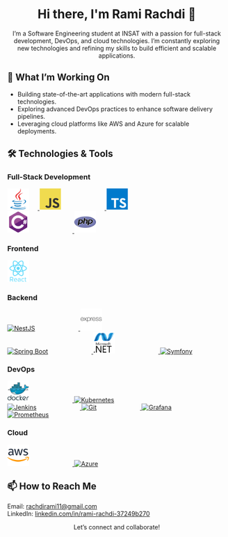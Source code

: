 <h1 align="center">Hi there, I'm Rami Rachdi 👋</h1>
<p align="center">I’m a Software Engineering student at INSAT with a passion for full-stack development, DevOps, and cloud technologies. I’m constantly exploring new technologies and refining my skills to build efficient and scalable applications.</p>

<h2 align="left">🎯 What I’m Working On</h2>
<ul>
  <li>Building state-of-the-art applications with modern full-stack technologies.</li>
  <li>Exploring advanced DevOps practices to enhance software delivery pipelines.</li>
  <li>Leveraging cloud platforms like AWS and Azure for scalable deployments.</li>
</ul>

<h2 align="left">🛠️ Technologies & Tools</h2>

<h3>Full-Stack Development</h3>
<p align="left">
    <a href="https://www.java.com" target="_blank" rel="noreferrer">
    <img src="https://raw.githubusercontent.com/devicons/devicon/master/icons/java/java-original.svg" alt="Java" width="50" height="50" style="margin-right: 20px;"/>
  </a>
  <a href="https://developer.mozilla.org/en-US/docs/Web/JavaScript" target="_blank" rel="noreferrer">
    <img src="https://raw.githubusercontent.com/devicons/devicon/master/icons/javascript/javascript-original.svg" alt="JavaScript" width="50" height="50" style="margin-right: 100px;"/>
  </a>
  <a href="https://www.typescriptlang.org/" target="_blank" rel="noreferrer">
    <img src="https://raw.githubusercontent.com/devicons/devicon/master/icons/typescript/typescript-original.svg" alt="TypeScript" width="50" height="50" style="margin-right: 100px;"/>
  </a>

  <a href="https://www.microsoft.com/net" target="_blank" rel="noreferrer">
    <img src="https://raw.githubusercontent.com/devicons/devicon/master/icons/csharp/csharp-original.svg" alt="C#" width="50" height="50" style="margin-right: 100px;"/>
  </a>
  <a href="https://www.php.net" target="_blank" rel="noreferrer">
    <img src="https://raw.githubusercontent.com/devicons/devicon/master/icons/php/php-original.svg" alt="PHP" width="50" height="50"/>
  </a>
</p>

<h3>Frontend</h3>
<p align="left">
  <a href="https://reactjs.org/" target="_blank" rel="noreferrer">
    <img src="https://raw.githubusercontent.com/devicons/devicon/master/icons/react/react-original-wordmark.svg" alt="React" width="50" height="50" style="margin-right: 100px;"/>
  </a>
</p>

<h3>Backend</h3>
<p align="left">
  <a href="https://nestjs.com/" target="_blank" rel="noreferrer">
    <img src="https://upload.wikimedia.org/wikipedia/commons/thumb/a/a8/NestJS.svg/932px-NestJS.svg.png?20221211225055" alt="NestJS" width="50" height="50" style="margin-right: 100px;"/>
  </a>
  <a href="https://expressjs.com" target="_blank" rel="noreferrer">
    <img src="https://raw.githubusercontent.com/devicons/devicon/master/icons/express/express-original-wordmark.svg" alt="Express" width="50" height="50" style="margin-right: 100px;"/>
  </a>
  <a href="https://spring.io/" target="_blank" rel="noreferrer">
    <img src="https://www.vectorlogo.zone/logos/springio/springio-icon.svg" alt="Spring Boot" width="50" height="50" style="margin-right: 100px;"/>
  </a>
  <a href="https://dotnet.microsoft.com/" target="_blank" rel="noreferrer">
    <img src="https://raw.githubusercontent.com/devicons/devicon/master/icons/dot-net/dot-net-original-wordmark.svg" alt=".NET" width="50" height="50" style="margin-right: 100px;"/>
  </a>
  <a href="https://symfony.com" target="_blank" rel="noreferrer">
    <img src="https://symfony.com/logos/symfony_black_03.svg" alt="Symfony" width="50" height="50"/>
  </a>
</p>

<h3>DevOps</h3>
<p align="left">
  <a href="https://www.docker.com/" target="_blank" rel="noreferrer">
    <img src="https://raw.githubusercontent.com/devicons/devicon/master/icons/docker/docker-original-wordmark.svg" alt="Docker" width="50" height="50" style="margin-right: 100px;"/>
  </a>
  <a href="https://kubernetes.io" target="_blank" rel="noreferrer">
    <img src="https://www.vectorlogo.zone/logos/kubernetes/kubernetes-icon.svg" alt="Kubernetes" width="50" height="50" style="margin-right: 100px;"/>
  </a>
  <a href="https://www.jenkins.io" target="_blank" rel="noreferrer">
    <img src="https://www.vectorlogo.zone/logos/jenkins/jenkins-icon.svg" alt="Jenkins" width="50" height="50" style="margin-right: 100px;"/>
  </a>
  <a href="https://git-scm.com/" target="_blank" rel="noreferrer">
    <img src="https://www.vectorlogo.zone/logos/git-scm/git-scm-icon.svg" alt="Git" width="50" height="50" style="margin-right: 100px;"/>
  </a>
  <a href="https://grafana.com" target="_blank" rel="noreferrer">
    <img src="https://www.vectorlogo.zone/logos/grafana/grafana-icon.svg" alt="Grafana" width="50" height="50" style="margin-right: 100px;"/>
  </a>
  <a href="https://prometheus.io" target="_blank" rel="noreferrer">
    <img src="https://www.vectorlogo.zone/logos/prometheusio/prometheusio-icon.svg" alt="Prometheus" width="50" height="50"/>
  </a>
</p>

<h3>Cloud</h3>
<p align="left">
  <a href="https://aws.amazon.com" target="_blank" rel="noreferrer">
    <img src="https://raw.githubusercontent.com/devicons/devicon/master/icons/amazonwebservices/amazonwebservices-original-wordmark.svg" alt="AWS" width="50" height="50" style="margin-right: 100px;"/>
  </a>
  <a href="https://azure.microsoft.com/en-in/" target="_blank" rel="noreferrer">
    <img src="https://www.vectorlogo.zone/logos/microsoft_azure/microsoft_azure-icon.svg" alt="Azure" width="50" height="50"/>
  </a>
</p>



<h2 align="left">📫 How to Reach Me</h2>
<p align="left">
  Email: <a href="mailto:rachdirami11@gmail.com">rachdirami11@gmail.com</a><br>
  LinkedIn: <a href="https://linkedin.com/in/rami-rachdi-37249b270" target="_blank" rel="noreferrer">linkedin.com/in/rami-rachdi-37249b270</a>
</p>

<p align="center">Let’s connect and collaborate!</p>
